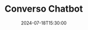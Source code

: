 ---
title: "Converso Chatbot"
tags: ["AI", "Python", "LangChain", "LLM", "Redis", "Telegram"]
type: "project"
summary: Converso Chatbot is an end-to-end chatbot based on Converso, which uses Telegram as a frontend
githuburl: "https://github.com/gianfrancodemarco/converso"
date:  2024-07-18T15:30:00
---